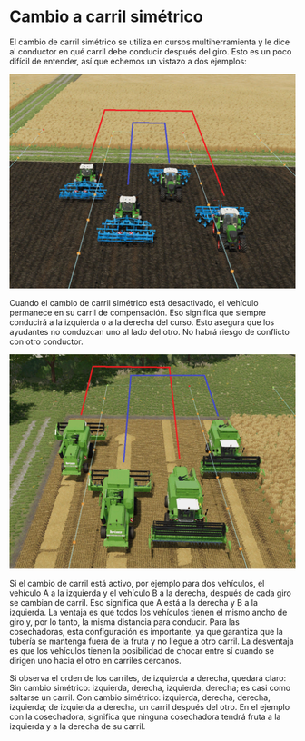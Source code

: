 # Cambio a carril simétrico


El cambio de carril simétrico se utiliza en cursos multiherramienta y le dice al conductor en qué carril debe conducir después del giro.
Esto es un poco difícil de entender, así que echemos un vistazo a dos ejemplos:


![Image](/translation_data/regularchange_0_0_1020_765.png)


Cuando el cambio de carril simétrico está desactivado, el vehículo permanece en su carril de compensación.
Eso significa que siempre conducirá a la izquierda o a la derecha del curso.
Esto asegura que los ayudantes no conduzcan uno al lado del otro.
No habrá riesgo de conflicto con otro conductor.


![Image](/translation_data/symetricchange_0_0_1020_765.png)


Si el cambio de carril está activo, por ejemplo para dos vehículos, el vehículo A a la izquierda y el vehículo B a la derecha, después de cada giro se cambian de carril.
Eso significa que A está a la derecha y B a la izquierda.
La ventaja es que todos los vehículos tienen el mismo ancho de giro y, por lo tanto, la misma distancia para conducir.
Para las cosechadoras, esta configuración es importante, ya que garantiza que la tubería se mantenga fuera de la fruta y no llegue a otro carril.
La desventaja es que los vehículos tienen la posibilidad de chocar entre sí cuando se dirigen uno hacia el otro en carriles cercanos.

Si observa el orden de los carriles, de izquierda a derecha, quedará claro:
Sin cambio simétrico: izquierda, derecha, izquierda, derecha; es casi como saltarse un carril.
Con cambio simétrico: izquierda, derecha, derecha, izquierda; de izquierda a derecha, un carril después del otro.
En el ejemplo con la cosechadora, significa que ninguna cosechadora tendrá fruta a la izquierda y a la derecha de su carril.


